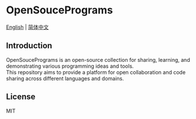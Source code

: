 # OpenSoucePrograms

[English](README.md) | [简体中文](README.zh.md)

## Introduction

OpenSoucePrograms is an open-source collection for sharing, learning, and demonstrating various programming ideas and tools.  
This repository aims to provide a platform for open collaboration and code sharing across different languages and domains.

## License

MIT 